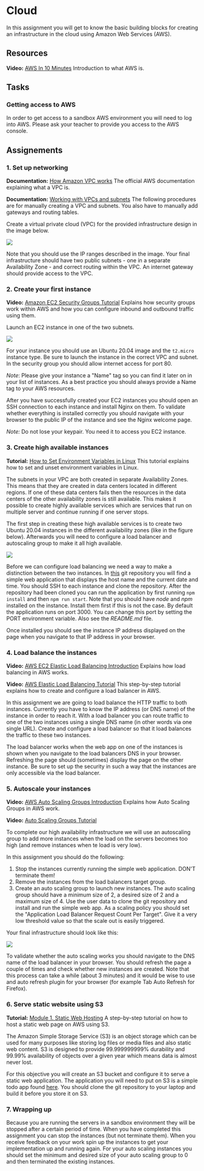 # Cloud
In this assignment you will get to know the basic building blocks for creating an infrastructure in the cloud using Amazon Web Services (AWS).

## Resources
**Video:** [AWS In 10 Minutes](https://www.youtube.com/watch?v=r4YIdn2eTm4)
Introduction to what AWS is.

## Tasks
### Getting access to AWS
In order to get access to a sandbox AWS environment you will need to log into AWS.
Please ask your teacher to provide you access to the AWS console.

## Assignements
### 1. Set up networking
**Documentation:** [How Amazon VPC works](https://docs.aws.amazon.com/vpc/latest/userguide/how-it-works.html)
The official AWS documentation explaining what a VPC is.

**Documentation:** [Working with VPCs and subnets](https://docs.aws.amazon.com/vpc/latest/userguide/working-with-vpcs.html)
The following procedures are for manually creating a VPC and subnets. You also have to manually add gateways and routing tables. 

Create a virtual private cloud (VPC) for the provided infrastructure design in the image below.

![](images/devops-cloud-1.png)

Note that you should use the IP ranges described in the image. Your final infrastructure should have two public subnets - one in a separate Availability Zone - and correct routing within the VPC. An internet gateway should provide access to the VPC.

### 2. Create your first instance
**Video:** [Amazon EC2 Security Groups Tutorial](https://youtu.be/nA3yN76cNxo)
Explains how security groups work within AWS and how you can configure inbound and outbound traffic using them.

Launch an EC2 instance in one of the two subnets. 

![](images/devops-cloud-2.png)

For your instance you should use an Ubuntu 20.04 image and the `t2.micro` instance type. Be sure to launch the instance in the correct VPC and subnet. In the security group you should allow internet access for port 80. 

*Note*: Please give your instance a "Name" tag so you can find it later on in your list of instances. As a best practice you should always provide a Name tag to your AWS resources.

After you have successfully created your EC2 instances you should open an SSH connection to each instance and install Nginx on them. To validate whether everything is installed correctly you should navigate with your browser to the public IP of the instance and see the Nginx welcome page.
    
*Note:* Do not lose your keypair. You need it to access you EC2 instance.

### 3. Create high available instances
**Tutorial:** [How to Set Environment Variables in Linux](https://www.serverlab.ca/tutorials/linux/administration-linux/how-to-set-environment-variables-in-linux/)
This tutorial explains how to set and unset environment variables in Linux.

The subnets in your VPC are both created in separate Availability Zones. This means that they are created in data centers located in different regions. If one of these data centers fails then the resources in the data centers of the other availability zones is still available. This makes it possible to create highly available services which are services that run on multiple server and continue running if one server stops.

The first step in creating these high available services is to create two Ubuntu 20.04 instances in the different availability zones (like in the figure below). Afterwards you will need to configure a load balancer and autoscaling group to make it all high available. 

![](images/devops-cloud-3.png)

Before we can configure load balancing we need a way to make a distinction between the two instances. In [this](https://gitlab.com/sealy/simple-webapp) git repository you will find a simple web application that displays the host name and the current date and time. You should SSH to each instance and clone the repository. After the repository had been cloned you can run the application by first running `npm install` and then `npm run start`. Note that you should have *node* and *npm* installed on the instance. Install them first if this is not the case. By default the application runs on port 3000. You can change this port by setting the PORT environment variable. Also see the *README.md* file.

Once installed you should see the instance IP address displayed on the page when you navigate to that IP address in your browser.

### 4. Load balance the instances
**Video:** [AWS EC2 Elastic Load Balancing Introduction](https://youtu.be/E-RYaMn348g)
Explains how load balancing in AWS works.

**Video:** [AWS Elastic Load Balancing Tutorial](https://youtu.be/OGEZn50iUtE)
This step-by-step tutorial explains how to create and configure a load balancer in AWS. 

In this assignment we are going to load balance the HTTP traffic to both instances. Currently you have to know the IP address (or DNS name) of the instance in order to reach it. With a load balancer you can route traffic to one of the two instances using a single DNS name (in other words via one single URL). Create and configure a load balancer so that it load balances the traffic to these two instances. 

The load balancer works when the web app on one of the instances is shown when you navigate to the load balancers DNS in your browser. Refreshing the page should (sometimes) display the page on the other instance. Be sure to set up the security in such a way that the instances are only accessible via the load balancer.

### 5. Autoscale your instances
**Video:** [AWS Auto Scaling Groups Introduction](https://youtu.be/jvMoWjsP7Pk)
 Explains how Auto Scaling Groups in AWS work.

**Video:** [Auto Scaling Groups Tutorial](https://youtu.be/NNrDr8cnUzs)

To complete our high availability infrastructure we will use an autoscaling group to add more instances when the load on the servers becomes too high (and remove instances when te load is very low). 

In this assignment you should do the following:
1. Stop the instances currently running the simple web application. DON'T terminate them!
2. Remove the instances from the load balancers target group.
3. Create an auto scaling group to launch new instances. The auto scaling group should have a minimum size of 2, a desired size of 2 and a maximum size of 4. Use the user data to clone the git repository and install and run the simple web app. As a scaling policy you should set the "Application Load Balancer Request Count Per Target". Give it a very low threshold value so that the scale out is easily triggered.

Your final infrastructure should look like this:

![](images/devops-cloud-4.png)

To validate whether the auto scaling works you should navigate to the DNS name of the load balancer in your browser. You should refresh the page a couple of times and check whether new instances are created. Note that this process can take a while (about 3 minutes) and it would be wise to use and auto refresh plugin for your browser (for example Tab Auto Refresh for Firefox). 

### 6. Serve static website using S3
**Tutorial:** [Module 1. Static Web Hosting](https://aws.amazon.com/getting-started/projects/build-serverless-web-app-lambda-apigateway-s3-dynamodb-cognito/module-1/)
A step-by-step tutorial on how to host a static web page on AWS using S3.

The Amazon Simple Storage Service (S3) is an object storage which can be used for many purposes like storing log files or media files and also static web content. S3 is designed to provide 99.999999999% durability and 99.99% availability of objects over a given year which means data is almost never lost.

For this objective you will create an S3 bucket and configure it to serve a static web application. The application you will need to put on S3 is a simple todo app found [here](https://gitlab.com/sealy/simple-todo-app). You should clone the git repository to your laptop and build it before you store it on S3.

### 7. Wrapping up
Because you are running the servers in a sandbox environment they will be stopped after a certain period of time. When you have completed this assignment you can stop the instances (but not terminate them). When you receive feedback on your work spin up the instances to get your implementation up and running again. For your auto scaling instances you should set the minimum and desired size of your auto scaling group to 0 and then terminated the existing instances.
